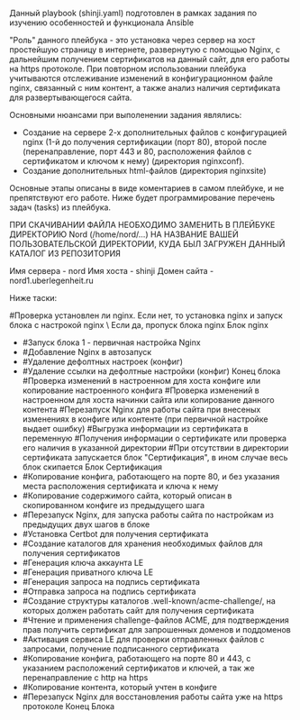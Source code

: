 Данный playbook (shinji.yaml) подготовлен в рамках задания по изучению особенностей и функционала Ansible

"Роль" данного плейбука - это установка через сервер на хост простейшую страницу в интернете, развернутую с помощью Nginx, с дальнейшим получением 
сертификатов на данный сайт, для его работы на https протоколе. При повторном использовании плейбука учитываются отслеживание изменений
в конфигурационном файле nginx, связанный с ним контент, а также анализ наличия сертификата для развертывающегося сайта.

Основными нюансами при выполенении задания являлись:
- Создание на сервере 2-х дополнительных файлов с конфигурацией nginx (1-й до получения сертификации (порт 80),
 второй после (перенаправление, порт 443 и 80, расположения файлов с сертификатом и ключом к нему) (директория nginxconf).
- Создание дополнительных html-файлов (директория nginxsite)

Основные этапы описаны в виде коментариев в самом плейбуке, и не препятствуют его работе. Ниже будет программирование перечень задач (tasks) из плейбука.

ПРИ СКАЧИВАНИИ ФАЙЛА НЕОБХОДИМО ЗАМЕНИТЬ В ПЛЕЙБУКЕ ДИРЕКТОРИЮ Nord (/home/nord/...) НА НАЗВАНИЕ ВАШЕЙ ПОЛЬЗОВАТЕЛЬСКОЙ ДИРЕКТОРИИ, КУДА БЫЛ ЗАГРУЖЕН ДАННЫЙ КАТАЛОГ ИЗ РЕПОЗИТОРИЯ

Имя сервера - nord
Имя хоста - shinji
Домен сайта - nord1.uberlegenheit.ru

Ниже таски:

#Проверка установлен ли nginx. Если нет, то установка nginx и запуск блока с настрокой nginx \ Если да, пропуск блока nginx
 Блок nginx
 - #Запуск блока 1 - первичная настройка Nginx
 - #Добавление Nginx в автозапуск
 - #Удаление дефолтных настроек (конфиг)
 - #Удаление ссылки на дефолтные настройки (конфиг)
 Конец блока
#Проверка изменений в настроенном для хоста конфиге или копирование настроенного конфига
#Проверка изменений в настроенном для хоста начинки сайта или копирование данного контента
#Перезапуск Nginx для работы сайта при внесеных изменениях в конфиге или контенте (при первичной настройке выдает ошибку)
#Выгрузка информации из сертификата в переменную 
#Получения информации о сертификате или проверка его наличия в указанной директории
#При отсутствии в директории сертификата запускается блок "Сертификация", в ином случае весь блок скипается
 Блок Сертификация
 - #Копирование конфига, работающего на порте 80, и без указания места расположения сертификата и ключа к нему
 - #Копирование содержимого сайта, который описан в скопированном конфиге из предыдущего шага
 - #Перезапуск Nginx, для запуска работы сайта по настройкам из предыдущих двух шагов в блоке
 - #Установка Certbot для получения сертификата
 - #Создание каталогов для хранения необходимых файлов для получения сертификатов
 - #Генерация ключа аккаунта LE
 - #Генерация приватного ключа LE
 - #Генерация запроса на подпись сертификата
 - #Отправка запроса на подпись сертификата
 - #Создание структуры каталогов .well-known/acme-challenge/, на которых должен работать сайт для получения сертификата
 - #Чтение и применения challenge-файлов ACME, для подтверждения прав получить сертификат для запрошенных доменов и поддоменов
 - #Активация сервиса LE для проверки отправленных файлов с запросами, получение подписанного сертификата
 - #Копирование конфига, работающего на порте 80 и 443, с указанием расположений сертификатов и ключей, а так же перенаправление с http на https
 - #Копирование контента, который учтен в конфиге
 - #Перезапуск Nginx для восстановления работы сайта уже на https протоколе
 Конец Блока
